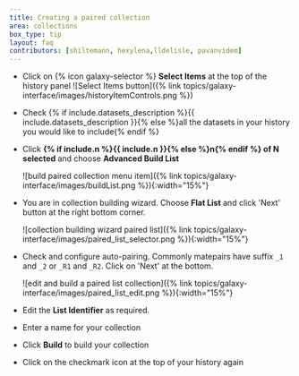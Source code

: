 ```yaml
---
title: Creating a paired collection
area: collections
box_type: tip
layout: faq
contributors: [shiltemann, hexylena,lldelisle, pavanvidem]
---
```



* Click on {% icon galaxy-selector %} **Select Items** at the top of the history panel ![Select Items button]({% link topics/galaxy-interface/images/historyItemControls.png %})
* Check {% if include.datasets_description %}{{ include.datasets_description }}{% else %}all the datasets in your history you would like to include{% endif %}
* Click **{% if include.n %}{{ include.n }}{% else %}n{% endif %} of N selected** and choose **Advanced Build List**

  ![build paired collection menu item]({% link topics/galaxy-interface/images/buildList.png %}){:width="15%"}

* You are in collection building wizard. Choose **Flat List** and click 'Next' button at the right bottom corner.

  ![collection building wizard paired list]({% link topics/galaxy-interface/images/paired_list_selector.png %}){:width="15%"}

* Check and configure auto-pairing. Commonly matepairs have suffix `_1 ` and `_2` or `_R1` and `_R2`. Click on 'Next' at the bottom.

  ![edit and build a paired list collection]({% link topics/galaxy-interface/images/paired_list_edit.png %}){:width="15%"}

* Edit the  **List Identifier** as required.
* Enter a name for your collection
* Click **Build** to build your collection
* Click on the checkmark icon at the top of your history again